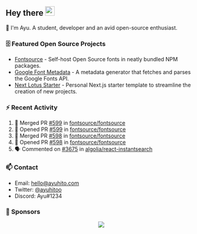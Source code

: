 ## Hey there <img src="https://media.giphy.com/media/hvRJCLFzcasrR4ia7z/giphy.gif" width="25" height="25">

📝 I'm Ayu. A student, developer and an avid open-source enthusiast.

### 🗄 Featured Open Source Projects

- [Fontsource](https://github.com/fontsource/fontsource) - Self-host Open Source fonts in neatly bundled NPM packages.
- [Google Font Metadata](https://github.com/fontsource/google-font-metadata) - A metadata generator that fetches and parses the Google Fonts API.
- [Next Lotus Starter](https://github.com/DecliningLotus/next-lotus-starter) - Personal Next.js starter template to streamline the creation of new projects.

### ⚡ Recent Activity

<!--START_SECTION:activity-->

1. 🎉 Merged PR [#599](https://github.com/fontsource/fontsource/pull/599) in [fontsource/fontsource](https://github.com/fontsource/fontsource)
2. 💪 Opened PR [#599](https://github.com/fontsource/fontsource/pull/599) in [fontsource/fontsource](https://github.com/fontsource/fontsource)
3. 🎉 Merged PR [#598](https://github.com/fontsource/fontsource/pull/598) in [fontsource/fontsource](https://github.com/fontsource/fontsource)
4. 💪 Opened PR [#598](https://github.com/fontsource/fontsource/pull/598) in [fontsource/fontsource](https://github.com/fontsource/fontsource)
5. 🗣 Commented on [#3675](https://github.com/algolia/react-instantsearch/issues/3675) in [algolia/react-instantsearch](https://github.com/algolia/react-instantsearch)
<!--END_SECTION:activity-->

### 📫 Contact

- Email: hello@ayuhito.com
- Twitter: [@ayuhitoo](https://twitter.com/ayuhitoo)
- Discord: Ayu#1234


### :sparkling_heart: Sponsors

<p align="center">
  <a href="https://cdn.jsdelivr.net/gh/ayuhito/ayuhito/sponsors.svg">
    <img src='https://cdn.jsdelivr.net/gh/ayuhito/ayuhito/sponsors.svg'/>
  </a>
</p>